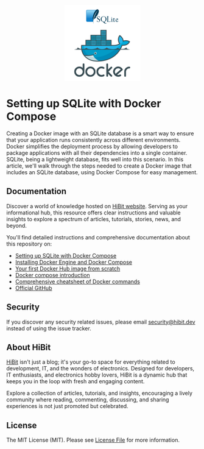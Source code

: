 <p align="center"><img src="https://raw.githubusercontent.com/hibit-dev/sqlite-containerization/master/images/preview.png" alt="Setting up SQLite with Docker Compose"></p>

# Setting up SQLite with Docker Compose
Creating a Docker image with an SQLite database is a smart way to ensure that your application runs consistently across different environments. Docker simplifies the deployment process by allowing developers to package applications with all their dependencies into a single container. SQLite, being a lightweight database, fits well into this scenario. In this article, we'll walk through the steps needed to create a Docker image that includes an SQLite database, using Docker Compose for easy management.  

## Documentation
Discover a world of knowledge hosted on [HiBit website](https://www.hibit.dev). Serving as your informational hub, this resource offers clear instructions and valuable insights to explore a spectrum of articles, tutorials, stories, news, and beyond.  

You'll find detailed instructions and comprehensive documentation about this repository on:
- [Setting up SQLite with Docker Compose](https://www.hibit.dev/posts/215/setting-up-sqlite-with-docker-compose)
- [Installing Docker Engine and Docker Compose](https://www.hibit.dev/posts/8/installing-docker-engine-and-docker-compose)
- [Your first Docker Hub image from scratch](https://www.hibit.dev/posts/10/your-first-docker-hub-image-from-scratch)
- [Docker compose introduction](https://www.hibit.dev/posts/28/docker-compose-introduction)
- [Comprehensive cheatsheet of Docker commands](https://www.hibit.dev/posts/100/comprehensive-cheatsheet-of-docker-commands)
- [Official GitHub](https://github.com/hibit-dev/db-containerization)

## Security
If you discover any security related issues, please email security@hibit.dev instead of using the issue tracker.

## About HiBit
[HiBit](https://www.hibit.dev) isn't just a blog; it's your go-to space for everything related to development, IT, and the wonders of electronics. Designed for developers, IT enthusiasts, and electronics hobby lovers, HiBit is a dynamic hub that keeps you in the loop with fresh and engaging content.  

Explore a collection of articles, tutorials, and insights, encouraging a lively community where reading, commenting, discussing, and sharing experiences is not just promoted but celebrated.

## License
The MIT License (MIT). Please see [License File](LICENSE) for more information.
